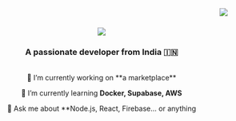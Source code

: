 <img align="right" src="https://visitor-badge.laobi.icu/badge?page_id=Utkarshzzz.Utkarshzzz" />

<h1 align="center">
    <img src="https://readme-typing-svg.herokuapp.com/?font=Righteous&size=35&center=true&vCenter=true&width=500&height=70&duration=4000&lines=Hi+There!+👋;+I'm+Utkarsh+Mishra!;" />
</h1>

<h3 align="center">A passionate developer from India 🇮🇳</h3>

<br/>
<div align="center">
🔭 I’m currently working on **a marketplace**
 
 🌱 I’m currently learning **Docker, Supabase, AWS**

💬 Ask me about **Node.js, React, Firebase... or anything
